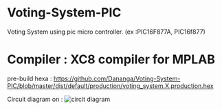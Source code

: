 # Voting-System-PIC
Voting System using pic micro controller. (ex  :PIC16F877A, PIC16f877)

# Compiler : XC8 compiler for MPLAB
pre-build hexa : https://github.com/Dananga/Voting-System-PIC/blob/master/dist/default/production/voting_system.X.production.hex

Circuit diagram on : 
<img src="https://github.com/krypto-i9/Voting-System-for-PIC-micro-Controller/blob/master/Screenshot%20(307).png" alt="circit diagram"/>
